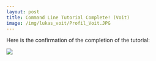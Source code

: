 ```yaml
---
layout: post
title: Command Line Tutorial Complete! (Voit)
image: /img/lukas_voit/Profil_Voit.JPG
---
```


Here is the confirmation of the completion of the tutorial:


![](../img/lukas_voit/Proof_Command_Line_Tutorial.png)
